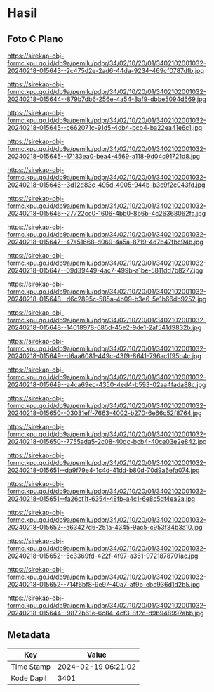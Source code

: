 # Hasil

## Foto C Plano

https://sirekap-obj-formc.kpu.go.id/db9a/pemilu/pdpr/34/02/10/20/01/3402102001032-20240218-015643--2c475d2e-2ad6-44da-9234-469cf0787dfb.jpg

https://sirekap-obj-formc.kpu.go.id/db9a/pemilu/pdpr/34/02/10/20/01/3402102001032-20240218-015644--879b7db6-256e-4a54-8af9-dbbe5094d669.jpg

https://sirekap-obj-formc.kpu.go.id/db9a/pemilu/pdpr/34/02/10/20/01/3402102001032-20240218-015645--c662071c-91d5-4db4-bcb4-ba22ea41e6c1.jpg

https://sirekap-obj-formc.kpu.go.id/db9a/pemilu/pdpr/34/02/10/20/01/3402102001032-20240218-015645--17133ea0-bea4-4569-a118-9d04c91721d8.jpg

https://sirekap-obj-formc.kpu.go.id/db9a/pemilu/pdpr/34/02/10/20/01/3402102001032-20240218-015646--3d12d83c-495d-4005-944b-b3c9f2c043fd.jpg

https://sirekap-obj-formc.kpu.go.id/db9a/pemilu/pdpr/34/02/10/20/01/3402102001032-20240218-015646--27722cc0-1606-4bb0-8b6b-4c26368062fa.jpg

https://sirekap-obj-formc.kpu.go.id/db9a/pemilu/pdpr/34/02/10/20/01/3402102001032-20240218-015647--47a51668-d069-4a5a-8719-4d7b47fbc94b.jpg

https://sirekap-obj-formc.kpu.go.id/db9a/pemilu/pdpr/34/02/10/20/01/3402102001032-20240218-015647--09d39449-4ac7-499b-a1be-5811dd7b8277.jpg

https://sirekap-obj-formc.kpu.go.id/db9a/pemilu/pdpr/34/02/10/20/01/3402102001032-20240218-015648--d6c2895c-585a-4b09-b3e6-5e1b66db9252.jpg

https://sirekap-obj-formc.kpu.go.id/db9a/pemilu/pdpr/34/02/10/20/01/3402102001032-20240218-015648--14018978-685d-45e2-9de1-2af541d9832b.jpg

https://sirekap-obj-formc.kpu.go.id/db9a/pemilu/pdpr/34/02/10/20/01/3402102001032-20240218-015649--d6aa6081-449c-43f9-8641-796ac1f95b4c.jpg

https://sirekap-obj-formc.kpu.go.id/db9a/pemilu/pdpr/34/02/10/20/01/3402102001032-20240218-015649--a4ca69ec-4350-4ed4-b593-02aa4fada88c.jpg

https://sirekap-obj-formc.kpu.go.id/db9a/pemilu/pdpr/34/02/10/20/01/3402102001032-20240218-015650--03031eff-7663-4002-b270-6e66c52f8764.jpg

https://sirekap-obj-formc.kpu.go.id/db9a/pemilu/pdpr/34/02/10/20/01/3402102001032-20240218-015650--7755ada5-2c08-40dc-bcb4-40ce03e2e842.jpg

https://sirekap-obj-formc.kpu.go.id/db9a/pemilu/pdpr/34/02/10/20/01/3402102001032-20240218-015651--da9f79e4-1c4d-41dd-b80d-70d9a6efa074.jpg

https://sirekap-obj-formc.kpu.go.id/db9a/pemilu/pdpr/34/02/10/20/01/3402102001032-20240218-015651--fa26cf1f-6354-48fb-a4c1-6e8c5df4ea2a.jpg

https://sirekap-obj-formc.kpu.go.id/db9a/pemilu/pdpr/34/02/10/20/01/3402102001032-20240218-015652--a63427d6-251a-4345-9ac5-c953f34b3a10.jpg

https://sirekap-obj-formc.kpu.go.id/db9a/pemilu/pdpr/34/02/10/20/01/3402102001032-20240218-015652--5c3369fd-422f-4f97-a361-9721878701ac.jpg

https://sirekap-obj-formc.kpu.go.id/db9a/pemilu/pdpr/34/02/10/20/01/3402102001032-20240218-015652--714f6bf8-9e97-40a7-af9b-ebc936d1d2b5.jpg

https://sirekap-obj-formc.kpu.go.id/db9a/pemilu/pdpr/34/02/10/20/01/3402102001032-20240218-015644--9872b61e-6c84-4cf3-8f2c-d9b948997abb.jpg


## Metadata

| Key        | Value               |
| ---------- | ------------------- |
| Time Stamp | 2024-02-19 06:21:02 |
| Kode Dapil | 3401                |



